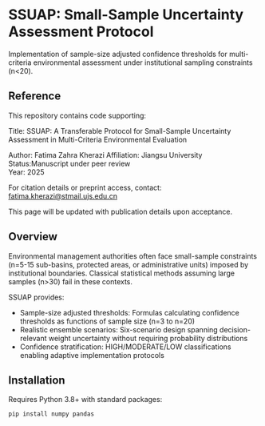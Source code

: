 # SSUAP: Small-Sample Uncertainty Assessment Protocol

Implementation of sample-size adjusted confidence thresholds for multi-criteria environmental assessment under institutional sampling constraints (n<20).

## Reference

This repository contains code supporting:

Title: SSUAP: A Transferable Protocol for Small-Sample Uncertainty Assessment in Multi-Criteria Environmental Evaluation

Author: Fatima Zahra Kherazi
Affiliation: Jiangsu University 
Status:Manuscript under peer review  
Year: 2025

For citation details or preprint access, contact: fatima.kherazi@stmail.ujs.edu.cn

This page will be updated with publication details upon acceptance.

## Overview

Environmental management authorities often face small-sample constraints (n=5-15 sub-basins, protected areas, or administrative units) imposed by institutional boundaries. Classical statistical methods assuming large samples (n>30) fail in these contexts.

SSUAP provides:
- Sample-size adjusted thresholds: Formulas calculating confidence thresholds as functions of sample size (n=3 to n=20)
- Realistic ensemble scenarios: Six-scenario design spanning decision-relevant weight uncertainty without requiring probability distributions
- Confidence stratification: HIGH/MODERATE/LOW classifications enabling adaptive implementation protocols

## Installation

Requires Python 3.8+ with standard packages:
```bash
pip install numpy pandas
